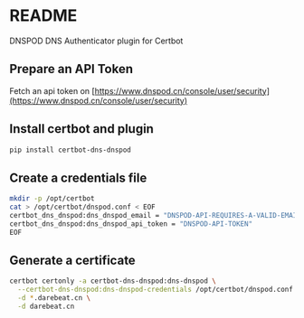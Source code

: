 # README

DNSPOD DNS Authenticator plugin for Certbot

## Prepare an API Token
Fetch an api token on [https://www.dnspod.cn/console/user/security](https://www.dnspod.cn/console/user/security)

## Install certbot and plugin

```sh
pip install certbot-dns-dnspod
```

## Create a credentials file

```sh
mkdir -p /opt/certbot
cat > /opt/certbot/dnspod.conf < EOF
certbot_dns_dnspod:dns_dnspod_email = "DNSPOD-API-REQUIRES-A-VALID-EMAIL"
certbot_dns_dnspod:dns_dnspod_api_token = "DNSPOD-API-TOKEN"
EOF
```

## Generate a certificate

```sh
certbot certonly -a certbot-dns-dnspod:dns-dnspod \
  --certbot-dns-dnspod:dns-dnspod-credentials /opt/certbot/dnspod.conf \
  -d *.darebeat.cn \
  -d darebeat.cn
```